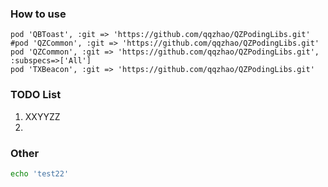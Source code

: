 

### How to use
```
pod 'QBToast', :git => 'https://github.com/qqzhao/QZPodingLibs.git'
#pod 'QZCommon', :git => 'https://github.com/qqzhao/QZPodingLibs.git'
pod 'QZCommon', :git => 'https://github.com/qqzhao/QZPodingLibs.git', :subspecs=>['All']
pod 'TXBeacon', :git => 'https://github.com/qqzhao/QZPodingLibs.git'
```


### TODO List

1. XXYYZZ
2. 


### Other

```bash
echo 'test22'
```
